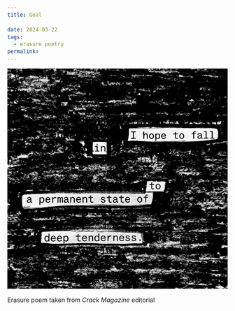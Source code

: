 ```yaml
---
title: Goal

date: 2024-03-22
tags:
  - erasure poetry
permalink:
---
```

<img src="/assets/images/articles/2024/goal.jpeg" alt="erasure poem: I hope to fall/ into a state/ of deep tenderness" title="something for us all to aim for" class="responsive">

Erasure poem taken from *Crack Magazine* editorial
